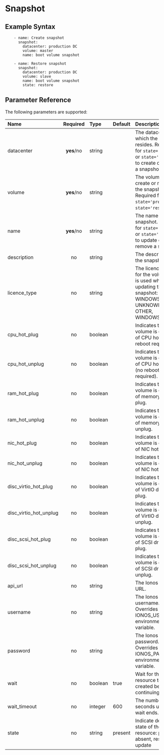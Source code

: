 # Snapshot

## Example Syntax

```text
    - name: Create snapshot
      snapshot:
        datacenter: production DC
        volume: master
        name: boot volume snapshot

    - name: Restore snapshot
      snapshot:
        datacenter: production DC
        volume: slave
        name: boot volume snapshot
        state: restore
```

## Parameter Reference

The following parameters are supported:

| Name | Required | Type | Default | Description |
| :--- | :---: | :--- | :--- | :--- |
| datacenter | **yes**/no | string |  | The datacenter in which the volume resides. Required for `state='present'` or `state='restore'` to create or restore a snapshot. |
| volume | **yes**/no | string |  | The volume to create or restore the snapshot. Required for `state='present'` or `state='restore'`. |
| name | **yes**/no | string |  | The name of the snapshot. Required for `state='update'` or `state='absent'` to update or remove a snapshot. |
| description | no | string |  | The description of the snapshot. |
| licence\_type | no | string |  | The licence type for the volume. This is used when updating the snapshot: LINUX, WINDOWS, UNKNOWN, OTHER, WINDOWS2016 |
| cpu\_hot\_plug | no | boolean |  | Indicates the volume is capable of CPU hot plug \(no reboot required\). |
| cpu\_hot\_unplug | no | boolean |  | Indicates the volume is capable of CPU hot unplug \(no reboot required\). |
| ram\_hot\_plug | no | boolean |  | Indicates the volume is capable of memory hot plug. |
| ram\_hot\_unplug | no | boolean |  | Indicates the volume is capable of memory hot unplug. |
| nic\_hot\_plug | no | boolean |  | Indicates the volume is capable of NIC hot plug. |
| nic\_hot\_unplug | no | boolean |  | Indicates the volume is capable of NIC hot unplug. |
| disc\_virtio\_hot\_plug | no | boolean |  | Indicates the volume is capable of VirtIO drive hot plug. |
| disc\_virtio\_hot\_unplug | no | boolean |  | Indicates the volume is capable of VirtIO drive hot unplug. |
| disc\_scsi\_hot\_plug | no | boolean |  | Indicates the volume is capable of SCSI drive hot plug. |
| disc\_scsi\_hot\_unplug | no | boolean |  | Indicates the volume is capable of SCSI drive hot unplug. |
| api\_url | no | string |  | The Ionos API base URL. |
| username | no | string |  | The Ionos username. Overrides the IONOS\_USERNAME environment variable. |
| password | no | string |  | The Ionos password. Overrides the IONOS\_PASSWORD environment variable. |
| wait | no | boolean | true | Wait for the resource to be created before continuing. |
| wait\_timeout | no | integer | 600 | The number of seconds until the wait ends. |
| state | no | string | present | Indicate desired state of the resource: **present**, absent, restore, update |

